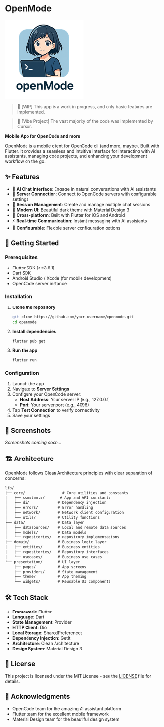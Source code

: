 # OpenMode

![](./assets/images/logo.256.png)

> 🚧 [WIP] This app is a work in progress, and only basic features are implemented.

> 🤖 [Vibe Project] The vast majority of the code was implemented by Cursor.

**Mobile App for OpenCode and more**

OpenMode is a mobile client for OpenCode cli (and more, maybe). Built with Flutter, it provides a seamless and intuitive interface for interacting with AI assistants, managing code projects, and enhancing your development workflow on the go.

## ✨ Features

- 🤖 **AI Chat Interface**: Engage in natural conversations with AI assistants
- 🔗 **Server Connection**: Connect to OpenCode servers with configurable settings
- 💬 **Session Management**: Create and manage multiple chat sessions
- 🎨 **Modern UI**: Beautiful dark theme with Material Design 3
- 📱 **Cross-platform**: Built with Flutter for iOS and Android
- ⚡ **Real-time Communication**: Instant messaging with AI assistants
- 🔧 **Configurable**: Flexible server configuration options

## 🚀 Getting Started

### Prerequisites

- Flutter SDK (>=3.8.1)
- Dart SDK
- Android Studio / Xcode (for mobile development)
- OpenCode server instance

### Installation

1. **Clone the repository**
   ```bash
   git clone https://github.com/your-username/openmode.git
   cd openmode
   ```

2. **Install dependencies**
   ```bash
   flutter pub get
   ```

3. **Run the app**
   ```bash
   flutter run
   ```

### Configuration

1. Launch the app
2. Navigate to **Server Settings**
3. Configure your OpenCode server:
   - **Host Address**: Your server IP (e.g., 127.0.0.1)
   - **Port**: Your server port (e.g., 4096)
4. Tap **Test Connection** to verify connectivity
5. Save your settings

## 📱 Screenshots

*Screenshots coming soon...*

## 🏗️ Architecture

OpenMode follows Clean Architecture principles with clear separation of concerns:

```
lib/
├── core/                 # Core utilities and constants
│   ├── constants/       # App and API constants
│   ├── di/             # Dependency injection
│   ├── errors/         # Error handling
│   ├── network/        # Network client configuration
│   └── utils/          # Utility functions
├── data/               # Data layer
│   ├── datasources/    # Local and remote data sources
│   ├── models/         # Data models
│   └── repositories/   # Repository implementations
├── domain/             # Business logic layer
│   ├── entities/       # Business entities
│   ├── repositories/   # Repository interfaces
│   └── usecases/       # Business use cases
└── presentation/       # UI layer
    ├── pages/          # App screens
    ├── providers/      # State management
    ├── theme/          # App theming
    └── widgets/        # Reusable UI components
```

## 🛠️ Tech Stack

- **Framework**: Flutter
- **Language**: Dart
- **State Management**: Provider
- **HTTP Client**: Dio
- **Local Storage**: SharedPreferences
- **Dependency Injection**: GetIt
- **Architecture**: Clean Architecture
- **Design System**: Material Design 3


## 📄 License

This project is licensed under the MIT License - see the [LICENSE](LICENSE) file for details.

## 🙏 Acknowledgments

- OpenCode team for the amazing AI assistant platform
- Flutter team for the excellent mobile framework
- Material Design team for the beautiful design system
